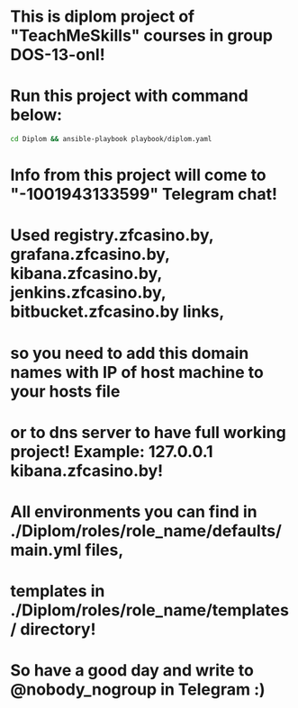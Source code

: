 # This is diplom project of "TeachMeSkills" courses in group DOS-13-onl!
# Run this project with command below:
```sh
cd Diplom && ansible-playbook playbook/diplom.yaml
```

# Info from this project will come to "-1001943133599" Telegram chat!
# Used registry.zfcasino.by, grafana.zfcasino.by, kibana.zfcasino.by, jenkins.zfcasino.by, bitbucket.zfcasino.by links,
# so you need to add this domain names with IP of host machine to your hosts file
# or to dns server to have full working project! Example: 127.0.0.1 kibana.zfcasino.by!
# All environments you can find in ./Diplom/roles/role_name/defaults/main.yml files,
# templates in ./Diplom/roles/role_name/templates/ directory!
#
# So have a good day and write to @nobody_nogroup in Telegram :)
